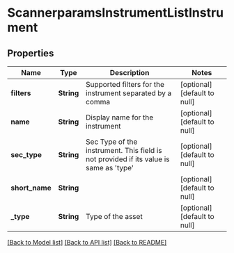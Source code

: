 # ScannerparamsInstrumentListInstrument

## Properties
Name | Type | Description | Notes
------------ | ------------- | ------------- | -------------
**filters** | **String** | Supported filters for the instrument separated by a comma | [optional] [default to null]
**name** | **String** | Display name for the instrument | [optional] [default to null]
**sec_type** | **String** | Sec Type of the instrument. This field is not provided if its value is same as &#39;type&#39; | [optional] [default to null]
**short_name** | **String** |  | [optional] [default to null]
**_type** | **String** | Type of the asset | [optional] [default to null]

[[Back to Model list]](../README.md#documentation-for-models) [[Back to API list]](../README.md#documentation-for-api-endpoints) [[Back to README]](../README.md)


